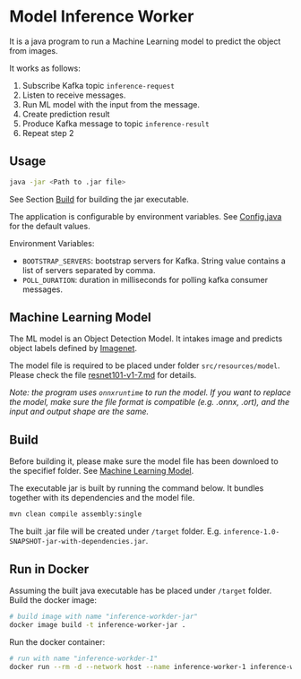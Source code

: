# Model Inference Worker

It is a java program to run a Machine Learning model to predict the object from images. 

It works as follows:
1. Subscribe Kafka topic `inference-request`
2. Listen to receive messages.
1. Run ML model with the input from the message.
1. Create prediction result
1. Produce Kafka message to topic `inference-result`
1. Repeat step 2

## Usage

```sh
java -jar <Path to .jar file>
```

See Section [Build](#build) for building the jar executable.

The application is configurable by environment variables. See [Config.java](src/main/java/com/ah/inference/Config.java) for the default values.

Environment Variables:
- `BOOTSTRAP_SERVERS`: bootstrap servers for Kafka. String value contains a list of servers separated by comma.
- `POLL_DURATION`: duration in milliseconds for polling kafka consumer messages.

## Machine Learning Model 

The ML model is an Object Detection Model. It intakes image and predicts object labels defined by [Imagenet](https://www.image-net.org/).

The model file is required to be placed under folder `src/resources/model`. Please check the file [resnet101-v1-7.md](src/resources/model/resnet101-v1-7.md) for details.

*Note: the program uses `onnxruntime` to run the model. If you want to replace the model, make sure the file format is compatible (e.g. .onnx, .ort), and the input and output shape are the same.*

## Build

Before building it, please make sure the model file has been downloed to the specifief folder. See [Machine Learning Model](#machine-learning-model).

The executable jar is built by running the command below. It bundles together with its dependencies and the model file.

```sh
mvn clean compile assembly:single
```

The built .jar file will be created under `/target` folder. E.g. `inference-1.0-SNAPSHOT-jar-with-dependencies.jar`.

## Run in Docker

Assuming the built java executable has be placed under `/target` folder. Build the docker image:

```sh
# build image with name "inference-workder-jar"
docker image build -t inference-worker-jar .
```

Run the docker container:

```sh
# run with name "inference-workder-1"
docker run --rm -d --network host --name inference-worker-1 inference-worker-jar
```




